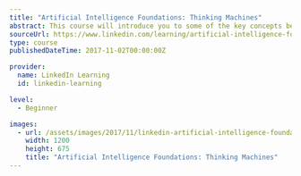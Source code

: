 ```yaml
---
title: "Artificial Intelligence Foundations: Thinking Machines"
abstract: This course will introduce you to some of the key concepts behind artificial intelligence, including the differences between "strong" and "weak" AI. You'll see how AI has created questions around what it means to be intelligent and how much trust we should put in machines. Instructor Doug Rose explains the different approaches to AI, including machine learning and deep learning, and the practical uses for new AI-enhanced technologies. Plus, learn how to integrate AI with other technology, such as big data, and avoid some common pitfalls associated with programming AI.
sourceUrl: https://www.linkedin.com/learning/artificial-intelligence-foundations-thinking-machines
type: course
publishedDateTime: 2017-11-02T00:00:00Z

provider:
  name: LinkedIn Learning
  id: linkedin-learning

level:
  - Beginner

images:
  - url: /assets/images/2017/11/linkedin-artificial-intelligence-foundations-thinking-machines-1.jpg
    width: 1200
    height: 675
    title: "Artificial Intelligence Foundations: Thinking Machines"
---
```

